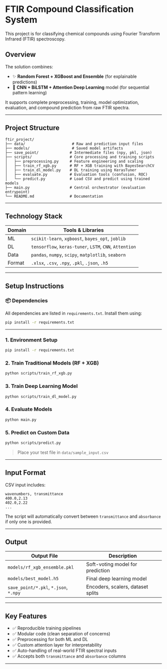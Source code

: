 # FTIR Compound Classification System

This project is for classifying chemical compounds using Fourier Transform Infrared (FTIR) spectroscopy.

## Overview

The solution combines:

* ✨ **Random Forest + XGBoost and Ensemble** (for explainable predictions)
* 🧐 **CNN + BiLSTM + Attention Deep Learning** model (for sequential pattern learning)

It supports complete preprocessing, training, model optimization, evaluation, and compound prediction from raw FTIR spectra.

---

## Project Structure

```
ftir_project/
├── data/                     # Raw and prediction input files
├── models/                   # Saved model artifacts
├── save_point/              # Intermediate files (npy, pkl, json)
├── scripts/                 # Core processing and training scripts
│   ├── preprocessing.py     # Feature engineering and scaling
│   ├── train_rf_xgb.py      # RF + XGB training with BayesSearchCV
│   ├── train_dl_model.py    # DL training using KerasTuner
│   ├── evaluate.py          # Evaluation tools (confusion, ROC)
│   └── predict.py           # Load CSV and predict using trained models
├── main.py                  # Central orchestrator (evaluation entrypoint)
└── README.md                # Documentation
```

---

## Technology Stack

| Domain | Tools & Libraries                                       |
| ------ | ------------------------------------------------------- |
| ML     | `scikit-learn`, `xgboost`, `bayes_opt`, `joblib`        |
| DL     | `tensorflow`, `keras-tuner`, `LSTM`, `CNN`, `Attention` |
| Data   | `pandas`, `numpy`, `scipy`, `matplotlib`, `seaborn`     |
| Format | `.xlsx`, `.csv`, `.npy`, `.pkl`, `.json`, `.h5`         |

---

## Setup Instructions

### 📦 Dependencies

All dependencies are listed in `requirements.txt`. Install them using:

```bash
pip install -r requirements.txt
```

---

### 1. Environment Setup

```bash
pip install -r requirements.txt
```

### 2. Train Traditional Models (RF + XGB)

```bash
python scripts/train_rf_xgb.py
```

### 3. Train Deep Learning Model

```bash
python scripts/train_dl_model.py
```

### 4. Evaluate Models

```bash
python main.py
```

### 5. Predict on Custom Data

```bash
python scripts/predict.py
```

> Place your test file in `data/sample_input.csv`

---

## Input Format

CSV input includes:

```
wavenumbers, transmittance
400.0,2.13
402.0,2.22
...
```

The script will automatically convert between `transmittance` and `absorbance` if only one is provided.

---

## Output

| Output File                           | Description                       |
| ------------------------------------- | --------------------------------- |
| `models/rf_xgb_ensemble.pkl`          | Soft-voting model for prediction  |
| `models/best_model.h5`                | Final deep learning model         |
| `save_point/*.pkl`, `*.json`, `*.npy` | Encoders, scalers, dataset splits |

---

## Key Features

* ✅ Reproducible training pipelines
* ✅ Modular code (clean separation of concerns)
* ✅ Preprocessing for both ML and DL
* ✅ Custom attention layer for interpretability
* ✅ Auto-handling of real-world FTIR spectral inputs
* ✅ Accepts both `transmittance` and `absorbance` columns

---

